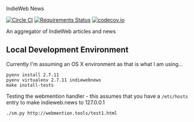 IndieWeb News

[![Circle CI](https://circleci.com/gh/bear/indiewebnews.svg?style=svg)](https://circleci.com/gh/bear/indiewebnews)
[![Requirements Status](https://requires.io/github/bear/indiewebnews/requirements.svg?branch=master)](https://requires.io/github/bear/indiewebnews/requirements/?branch=master)
[![codecov.io](https://codecov.io/github/bear/indiewebnews/coverage.svg?branch=master)](https://codecov.io/github/bear/indiewebnews?branch=master)

An aggregator of IndieWeb articles and news

## Local Development Environment

Currently I'm assuming an OS X environment as that is what I am using...

```
pyenv install 2.7.11
pyenv virtualenv 2.7.11 indiewebnews
make install-tests
````

Testing the webmention handler - this assumes that you have a `/etc/hosts` entry to make indieweb.news to 127.0.0.1

```
./sm.py http://webmention.tools/test1.html
```
